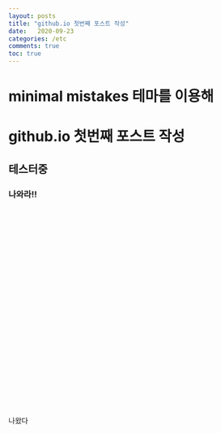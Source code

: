```yaml
---
layout: posts
title: "github.io 첫번째 포스트 작성"
date:   2020-09-23
categories: /etc
comments: true
toc: true
---
```


# minimal mistakes 테마를 이용해
# github.io 첫번째 포스트 작성
## 테스터중
### 나와라!!
<br>
<br>
<br>
<br>
<br>
<br>
<br>
<br>
<br>
<br>
<br>
<br>
<br>
<br>
<br>
<br>
<br>
<br>
<br>
<br>
<br>
<br>
<br>
<br>
나왔다